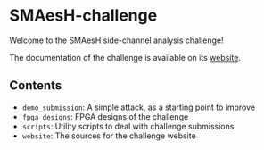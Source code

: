 # SMAesH-challenge

Welcome to the SMAesH side-channel analysis challenge!

The documentation of the challenge is available on its [website](https://smaesh-challenge.simple-crypto.org).

## Contents

- `demo_submission`: A simple attack, as a starting point to improve
- `fpga_designs`: FPGA designs of the challenge
- `scripts`: Utility scripts to deal with challenge submissions
- `website`: The sources for the challenge website
